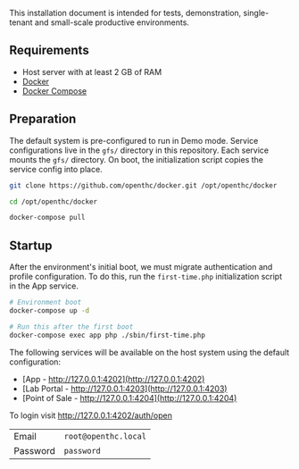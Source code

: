 This installation document is intended for tests, demonstration, single-tenant and small-scale productive environments.

## Requirements

- Host server with at least 2 GB of RAM
- [Docker](https://docs.docker.com/desktop/)
- [Docker Compose](https://docs.docker.com/compose/)

## Preparation

The default system is pre-configured to run in Demo mode. Service configurations live in the `gfs/` directory in this repository. Each service mounts the `gfs/` directory. On boot, the initialization script copies the service config into place.

```bash
git clone https://github.com/openthc/docker.git /opt/openthc/docker

cd /opt/openthc/docker

docker-compose pull
```

## Startup

After the environment's initial boot, we must migrate authentication and profile configuration. To do this, run the `first-time.php` initialization script in the App service.

```bash
# Environment boot
docker-compose up -d

# Run this after the first boot
docker-compose exec app php ./sbin/first-time.php
```

The following services will be available on the host system using the default configuration:

- [App - http://127.0.0.1:4202](http://127.0.0.1:4202)
- [Lab Portal - http://127.0.0.1:4203](http://127.0.0.1:4203)
- [Point of Sale - http://127.0.0.1:4204](http://127.0.0.1:4204)

To login visit http://127.0.0.1:4202/auth/open

|			|						|
| ---		| ---					|
| Email		| `root@openthc.local`	|
| Password 	| `password`			|


